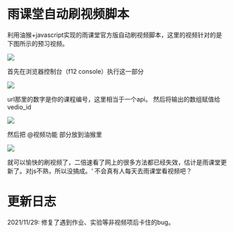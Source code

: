 # 雨课堂自动刷视频脚本
利用油猴+javascript实现的雨课堂官方版自动刷视频脚本，这里的视频针对的是下图所示的预习视频。

![](https://cdn.jsdelivr.net/gh/ITroyeSivan/picture/blogpictures/20211129190337.png)

首先在浏览器控制台（f12 console）执行这一部分

![](https://cdn.jsdelivr.net/gh/ITroyeSivan/picture/blogpictures/20211129190550.png)

url那里的数字是你的课程编号，这里相当于一个api。
然后将输出的数组赋值给vedio_id

![](https://cdn.jsdelivr.net/gh/ITroyeSivan/picture/blogpictures/20211129190800.png)

然后把 @视频功能 部分放到油猴里

![](https://cdn.jsdelivr.net/gh/ITroyeSivan/picture/blogpictures/20211129190857.png)

就可以愉快的刷视频了，二倍速看了网上的很多方法都已经失效，估计是雨课堂更新了。对js不熟，所以没搞成。‘
不会真有人每天去雨课堂看视频吧？

# 更新日志
2021/11/29: 修复了遇到作业、实验等非视频项后卡住的bug。
